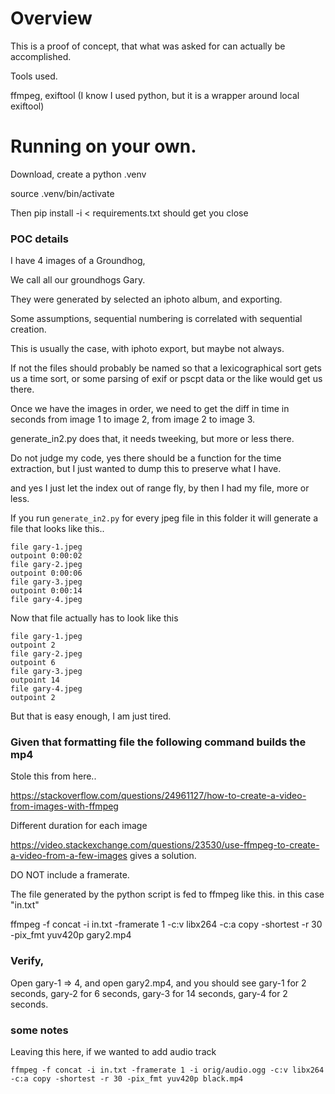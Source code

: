 # Overview

This is a proof of concept, that what was asked for can actually be accomplished. 

Tools used. 

ffmpeg, exiftool (I know I used python, but it is a wrapper around local exiftool)

# Running on your own. 

Download, create a python .venv

source .venv/bin/activate

Then pip install -i < requirements.txt should get you close

### POC details

I have 4 images of a Groundhog, 

We call all our groundhogs Gary. 

They were generated by selected an iphoto album, and exporting. 

Some assumptions, sequential numbering is correlated with sequential creation.

This is usually the case, with iphoto export, but maybe not always. 

If not the files should probably be named so that a lexicographical sort gets us a time sort, or some parsing of exif or pscpt data or the like would get us there. 

Once we have the images in order, we need to get the diff in time in seconds from image 1 to image 2, from image  2 to image 3. 

generate_in2.py does that, it needs tweeking, but more or less there. 

Do not judge my code, yes there should be a function for the time extraction, but I just wanted to dump this to preserve what I have. 

and yes I just let the index out of range fly, by then I had my file, more or less. 

If you run ```generate_in2.py``` for every jpeg file in this folder it will generate a file that looks like this..

```
file gary-1.jpeg
outpoint 0:00:02
file gary-2.jpeg
outpoint 0:00:06
file gary-3.jpeg
outpoint 0:00:14
file gary-4.jpeg
```

Now that file actually has to look like this

```
file gary-1.jpeg
outpoint 2
file gary-2.jpeg
outpoint 6
file gary-3.jpeg
outpoint 14
file gary-4.jpeg
outpoint 2
```


But that is easy enough, I am just tired. 

### Given that formatting file the following command builds the mp4

Stole this from here..

https://stackoverflow.com/questions/24961127/how-to-create-a-video-from-images-with-ffmpeg

Different duration for each image

https://video.stackexchange.com/questions/23530/use-ffmpeg-to-create-a-video-from-a-few-images gives a solution.

DO NOT include a framerate. 

The file generated by the python script is fed to ffmpeg like this.
in this case "in.txt"


ffmpeg -f concat -i in.txt -framerate 1  -c:v libx264 -c:a copy -shortest -r 30 -pix_fmt yuv420p gary2.mp4


### Verify, 

Open gary-1 => 4, and open gary2.mp4, and you should see gary-1 for 2 seconds, gary-2 for 6 seconds, gary-3 for 14 seconds, gary-4 for 2 seconds. 


### some notes

Leaving this here, if we wanted to add audio track

```ffmpeg -f concat -i in.txt -framerate 1 -i orig/audio.ogg -c:v libx264 -c:a copy -shortest -r 30 -pix_fmt yuv420p black.mp4```
